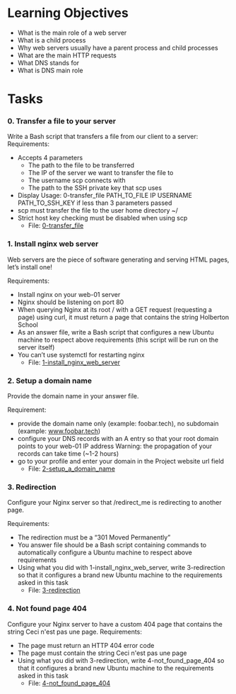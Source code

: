 # Learning Objectives
* What is the main role of a web server
* What is a child process
* Why web servers usually have a parent process and child processes
* What are the main HTTP requests
* What DNS stands for
* What is DNS main role

# Tasks
### 0. Transfer a file to your server
Write a Bash script that transfers a file from our client to a server:
Requirements:
* Accepts 4 parameters
	* The path to the file to be transferred
	* The IP of the server we want to transfer the file to
	* The username scp connects with
	* The path to the SSH private key that scp uses
* Display Usage: 0-transfer_file PATH_TO_FILE IP USERNAME PATH_TO_SSH_KEY if less than 3 parameters passed
* scp must transfer the file to the user home directory ~/
* Strict host key checking must be disabled when using scp
	* File: [0-transfer_file](0-transfer_file)

### 1. Install nginx web server
Web servers are the piece of software generating and serving HTML pages, let’s install one!

Requirements:
* Install nginx on your web-01 server
* Nginx should be listening on port 80
* When querying Nginx at its root / with a GET request (requesting a page) using curl, it must return a page that contains the string Holberton School
* As an answer file, write a Bash script that configures a new Ubuntu machine to respect above requirements (this script will be run on the server itself)
* You can’t use systemctl for restarting nginx
	* File: [1-install_nginx_web_server](1-install_nginx_web_server)

### 2. Setup a domain name
Provide the domain name in your answer file.

Requirement:
* provide the domain name only (example: foobar.tech), no subdomain (example: www.foobar.tech)
* configure your DNS records with an A entry so that your root domain points to your web-01 IP address Warning: the propagation of your records can take time (~1-2 hours)
* go to your profile and enter your domain in the Project website url field
	* File: [2-setup_a_domain_name](2-setup_a_domain_name)

### 3. Redirection
Configure your Nginx server so that /redirect_me is redirecting to another page.

Requirements:
* The redirection must be a “301 Moved Permanently”
* You answer file should be a Bash script containing commands to automatically configure a Ubuntu machine to respect above requirements
* Using what you did with 1-install_nginx_web_server, write 3-redirection so that it configures a brand new Ubuntu machine to the requirements asked in this task
	* File: [3-redirection](3-redirection)

### 4. Not found page 404
Configure your Nginx server to have a custom 404 page that contains the string Ceci n'est pas une page.
Requirements:
* The page must return an HTTP 404 error code
* The page must contain the string Ceci n'est pas une page
* Using what you did with 3-redirection, write 4-not_found_page_404 so that it configures a brand new Ubuntu machine to the requirements asked in this task
	* File: [4-not_found_page_404](4-not_found_page_404)
